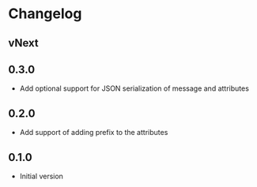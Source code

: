# Changelog

## vNext

## 0.3.0
   - Add optional support for JSON serialization of message and attributes

## 0.2.0
   - Add support of adding prefix to the attributes

## 0.1.0
   - Initial version
